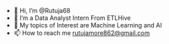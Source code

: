 - 👋 Hi, I’m @Rutuja68
- 👀 I’m a Data Analyst Intern From ETLHive
- 🌱 My topics of Interest are Machine Learning and AI
- 📫 How to reach me rutujamore862@gmail.com
  

<!---
Rutuja68/Rutuja68 is a ✨ special ✨ repository because its `README.md` (this file) appears on your GitHub profile.
You can click the Preview link to take a look at your changes.
--->
